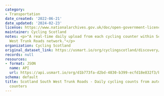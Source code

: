 ```yaml
---
category:
- Transportation
date_created: '2022-06-21'
date_updated: '2024-02-23'
license: https://www.nationalarchives.gov.uk/doc/open-government-licence/version/3/
maintainer: Cycling Scotland
notes: <p>"A real-time daily upload from each cycling counter within Scotland's South
  West Trunk Roads network."</p>
organization: Cycling Scotland
original_dataset_link: https://usmart.io/org/cyclingscotland/discovery/discovery-view-detail/deef0957-3a88-45df-b0b5-61c83d3816dc
records: null
resources:
- format: JSON
  name: API
  url: https://api.usmart.io/org/d1b773fa-d2bd-4830-b399-ecfd18e832f3/bd984932-6659-4775-8315-c550a1125852/1/urql
schema: default
title: Scotland South West Trunk Roads - Daily cycling counts from automatic cycling
  counters
---
```

